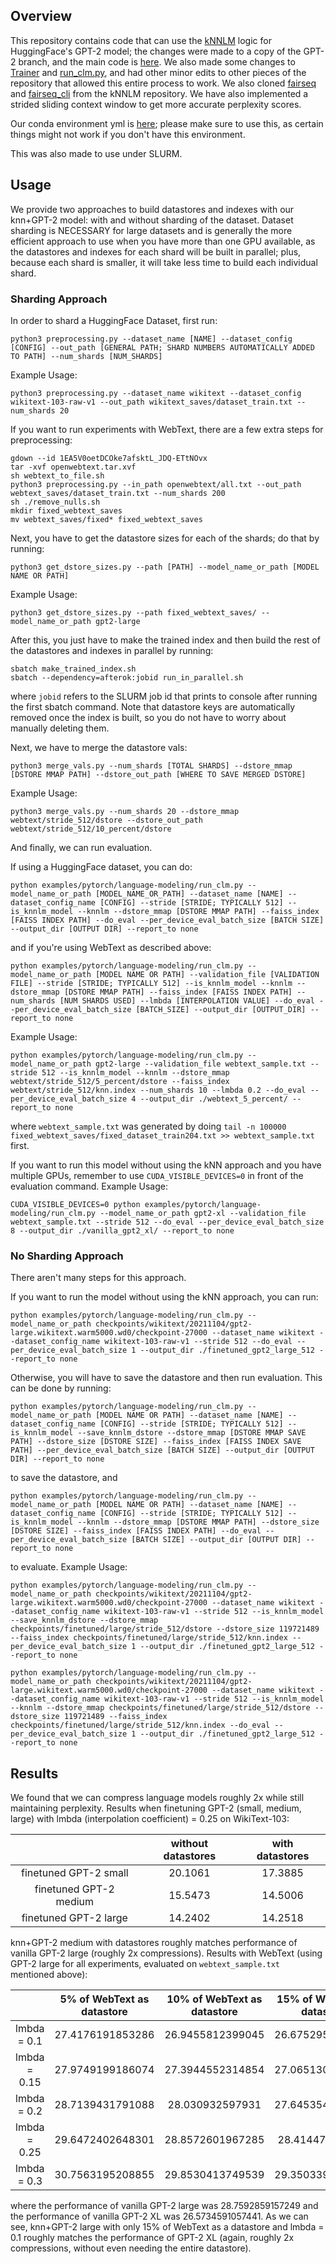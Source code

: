 ## Overview

This repository contains code that can use the [kNNLM](https://arxiv.org/pdf/1911.00172.pdf) logic for HuggingFace's GPT-2 model; the changes were made to a copy of the GPT-2 branch, and the main code is [here](/src/transformers/models/knnlm_gpt2/modeling_gpt2.py). We also made some changes to [Trainer](/src/transformers/trainer.py) and [run_clm.py](/examples/pytorch/language-modeling/run_clm.py), and had other minor edits to other pieces of the repository that allowed this entire process to work. We also cloned [fairseq](/src/transformers/fairseq) and [fairseq_cli](/src/transformers/fairseq_cli) from the kNNLM repository. We have also implemented a strided sliding context window to get more accurate perplexity scores.

Our conda environment yml is [here](/knnlm_environment.yml); please make sure to use this, as certain things might not work if you don't have this environment.

This was also made to use under SLURM.

## Usage

We provide two approaches to build datastores and indexes with our knn+GPT-2 model: with and without sharding of the dataset. Dataset sharding is NECESSARY for large datasets and is generally the more efficient approach to use when you have more than one GPU available, as the datastores and indexes for each shard will be built in parallel; plus, because each shard is smaller, it will take less time to build each individual shard.

### Sharding Approach

In order to shard a HuggingFace Dataset, first run:

```python3 preprocessing.py --dataset_name [NAME] --dataset_config [CONFIG] --out_path [GENERAL PATH; SHARD NUMBERS AUTOMATICALLY ADDED TO PATH] --num_shards [NUM_SHARDS]```

Example Usage: 

```python3 preprocessing.py --dataset_name wikitext --dataset_config wikitext-103-raw-v1 --out_path wikitext_saves/dataset_train.txt --num_shards 20```

If you want to run experiments with WebText, there are a few extra steps for preprocessing:
```
gdown --id 1EA5V0oetDCOke7afsktL_JDQ-ETtNOvx
tar -xvf openwebtext.tar.xvf
sh webtext_to_file.sh
python3 preprocessing.py --in_path openwebtext/all.txt --out_path webtext_saves/dataset_train.txt --num_shards 200
sh ./remove_nulls.sh
mkdir fixed_webtext_saves
mv webtext_saves/fixed* fixed_webtext_saves
```

Next, you have to get the datastore sizes for each of the shards; do that by running:

```python3 get_dstore_sizes.py --path [PATH] --model_name_or_path [MODEL NAME OR PATH]```

Example Usage: 

```python3 get_dstore_sizes.py --path fixed_webtext_saves/ --model_name_or_path gpt2-large```


After this, you just have to make the trained index and then build the rest of the datastores and indexes in parallel by running:
```
sbatch make_trained_index.sh
sbatch --dependency=afterok:jobid run_in_parallel.sh
```

where ```jobid``` refers to the SLURM job id that prints to console after running the first sbatch command. Note that datastore keys are automatically removed once the index is built, so you do not have to worry about manually deleting them.


Next, we have to merge the datastore vals:

```python3 merge_vals.py --num_shards [TOTAL SHARDS] --dstore_mmap [DSTORE MMAP PATH] --dstore_out_path [WHERE TO SAVE MERGED DSTORE]```

Example Usage:

```python3 merge_vals.py --num_shards 20 --dstore_mmap webtext/stride_512/dstore --dstore_out_path webtext/stride_512/10_percent/dstore```


And finally, we can run evaluation.

If using a HuggingFace dataset, you can do:

```python examples/pytorch/language-modeling/run_clm.py --model_name_or_path [MODEL_NAME_OR_PATH] --dataset_name [NAME] --dataset_config_name [CONFIG] --stride [STRIDE; TYPICALLY 512] --is_knnlm_model --knnlm --dstore_mmap [DSTORE MMAP PATH] --faiss_index [FAISS INDEX PATH] --do_eval --per_device_eval_batch_size [BATCH SIZE] --output_dir [OUTPUT DIR] --report_to none```

and if you're using WebText as described above:

```python examples/pytorch/language-modeling/run_clm.py --model_name_or_path [MODEL NAME OR PATH] --validation_file [VALIDATION FILE] --stride [STRIDE; TYPICALLY 512] --is_knnlm_model --knnlm --dstore_mmap [DSTORE MMAP PATH] --faiss_index [FAISS INDEX PATH] --num_shards [NUM SHARDS USED] --lmbda [INTERPOLATION VALUE] --do_eval --per_device_eval_batch_size [BATCH_SIZE] --output_dir [OUTPUT_DIR] --report_to none```

Example Usage:

```python examples/pytorch/language-modeling/run_clm.py --model_name_or_path gpt2-large --validation_file webtext_sample.txt --stride 512 --is_knnlm_model --knnlm --dstore_mmap webtext/stride_512/5_percent/dstore --faiss_index webtext/stride_512/knn.index --num_shards 10 --lmbda 0.2 --do_eval --per_device_eval_batch_size 4 --output_dir ./webtext_5_percent/ --report_to none```

where ```webtext_sample.txt``` was generated by doing ```tail -n 100000 fixed_webtext_saves/fixed_dataset_train204.txt >> webtext_sample.txt``` first.

If you want to run this model without using the kNN approach and you have multiple GPUs, remember to use ```CUDA_VISIBLE_DEVICES=0``` in front of the evaluation command. Example Usage:

```CUDA_VISIBLE_DEVICES=0 python examples/pytorch/language-modeling/run_clm.py --model_name_or_path gpt2-xl --validation_file webtext_sample.txt --stride 512 --do_eval --per_device_eval_batch_size 8 --output_dir ./vanilla_gpt2_xl/ --report_to none```

### No Sharding Approach

There aren't many steps for this approach.

If you want to run the model without using the kNN approach, you can run:

```python examples/pytorch/language-modeling/run_clm.py --model_name_or_path checkpoints/wikitext/20211104/gpt2-large.wikitext.warm5000.wd0/checkpoint-27000 --dataset_name wikitext --dataset_config_name wikitext-103-raw-v1 --stride 512 --do_eval --per_device_eval_batch_size 1 --output_dir ./finetuned_gpt2_large_512 --report_to none```

Otherwise, you will have to save the datastore and then run evaluation. This can be done by running:

```python examples/pytorch/language-modeling/run_clm.py --model_name_or_path [MODEL NAME OR PATH] --dataset_name [NAME] --dataset_config_name [CONFIG] --stride [STRIDE; TYPICALLY 512] --is_knnlm_model --save_knnlm_dstore --dstore_mmap [DSTORE MMAP SAVE PATH] --dstore_size [DSTORE SIZE] --faiss_index [FAISS INDEX SAVE PATH] --per_device_eval_batch_size [BATCH SIZE] --output_dir [OUTPUT DIR] --report_to none```

to save the datastore, and

```python examples/pytorch/language-modeling/run_clm.py --model_name_or_path [MODEL NAME OR PATH] --dataset_name [NAME] --dataset_config_name [CONFIG] --stride [STRIDE; TYPICALLY 512] --is_knnlm_model --knnlm --dstore_mmap [DSTORE MMAP PATH] --dstore_size [DSTORE SIZE] --faiss_index [FAISS INDEX PATH] --do_eval --per_device_eval_batch_size [BATCH SIZE] --output_dir [OUTPUT DIR] --report_to none```

to evaluate. Example Usage:

```python examples/pytorch/language-modeling/run_clm.py --model_name_or_path checkpoints/wikitext/20211104/gpt2-large.wikitext.warm5000.wd0/checkpoint-27000 --dataset_name wikitext --dataset_config_name wikitext-103-raw-v1 --stride 512 --is_knnlm_model --save_knnlm_dstore --dstore_mmap checkpoints/finetuned/large/stride_512/dstore --dstore_size 119721489 --faiss_index checkpoints/finetuned/large/stride_512/knn.index --per_device_eval_batch_size 1 --output_dir ./finetuned_gpt2_large_512 --report_to none```

```python examples/pytorch/language-modeling/run_clm.py --model_name_or_path checkpoints/wikitext/20211104/gpt2-large.wikitext.warm5000.wd0/checkpoint-27000 --dataset_name wikitext --dataset_config_name wikitext-103-raw-v1 --stride 512 --is_knnlm_model --knnlm --dstore_mmap checkpoints/finetuned/large/stride_512/dstore --dstore_size 119721489 --faiss_index checkpoints/finetuned/large/stride_512/knn.index --do_eval --per_device_eval_batch_size 1 --output_dir ./finetuned_gpt2_large_512 --report_to none```

## Results

We found that we can compress language models roughly 2x while still maintaining perplexity. Results when finetuning GPT-2 (small, medium, large) with lmbda (interpolation coefficient) = 0.25 on WikiText-103:

|                         | without datastores | with datastores |
| :---:                   |    :----:          |          :---:  |
| finetuned GPT-2 small   | 20.1061            | 17.3885         |
| finetuned GPT-2 medium  | 15.5473            | 14.5006         |
| finetuned GPT-2 large   | 14.2402            | 14.2518         |

knn+GPT-2 medium with datastores roughly matches performance of vanilla GPT-2 large (roughly 2x compressions). Results with WebText (using GPT-2 large for all experiments, evaluated on ```webtext_sample.txt``` mentioned above):

|              | 5% of WebText as datastore | 10% of WebText as datastore | 15% of WebText as datastore |
| :---:        | :---:                      | :---:                       | :---:                       |
| lmbda = 0.1  | 27.4176191853286           | 26.9455812399045            | 26.6752954584162            |
| lmbda = 0.15 | 27.9749199186074           | 27.3944552314854            | 27.0651302733705            |
| lmbda = 0.2  | 28.7139431791088           | 28.030932597931             | 27.6453545320409            |
| lmbda = 0.25 | 29.6472402648301           | 28.8572601967285            | 28.414472051711             |
| lmbda = 0.3  | 30.7563195208855           | 29.8530413749539            | 29.3503394616832            |

where the performance of vanilla GPT-2 large was 28.7592859157249 and the performance of vanilla GPT-2 XL was 26.5734591057441. As we can see, knn+GPT-2 large with only 15% of WebText as a datastore and lmbda = 0.1 roughly matches the performance of GPT-2 XL (again, roughly 2x compressions, without even needing the entire datastore).

